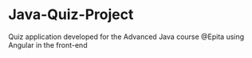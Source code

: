 # Java-Quiz-Project
Quiz application developed for the Advanced Java course @Epita using Angular in the front-end
